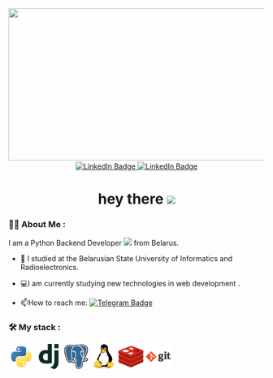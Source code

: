<div id="header" align="middle">
  <img src="https://media.giphy.com/media/qgQUggAC3Pfv687qPC/giphy.gif" width="600" height="300"/>
</div>
<div id="badges" align="middle">
  <a href="https://www.linkedin.com/in/ilya-veremeev-773281278/">
    <img src="https://img.shields.io/badge/LinkedIn-darkslategrey ?style=for-the-badge&logo=linkedin&logoColor=white" alt="LinkedIn Badge" width="200" height="40"/>
  </a>
  <a href="https://t.me/incail11"> 
    <img src="https://img.shields.io/badge/Telegram-darkslategrey?style=for-the-badge&logo=telegram&logoColor=white" alt="LinkedIn Badge" width="200" height="40"/>
  </a>
</div>
<h1 align="middle">
  hey there
  <img src="https://media.giphy.com/media/hvRJCLFzcasrR4ia7z/giphy.gif" width="30px"/>
</h1>

### :man_technologist: About Me :
I am a Python Backend Developer <img src="https://media.giphy.com/media/WUlplcMpOCEmTGBtBW/giphy.gif" width="30"> from Belarus.
- :open_book: I studied at the Belarusian State University of Informatics and Radioelectronics.

- :computer:I am currently studying new technologies in web development .

- :mailbox:How to reach me: [![Telegram Badge](https://img.shields.io/badge/Telegram-blue?style=for-the-badge&logo=telegram&logoColor=white)](https://t.me/incail11)

### :hammer_and_wrench: My stack :
<div>
  <img src="https://github.com/devicons/devicon/blob/master/icons/python/python-original.svg" title="Python" **alt="Python" width="50" height="50"/>
  <img src="https://github.com/devicons/devicon/blob/master/icons/django/django-plain.svg" title="Django" **alt="Django" width="50" height="50"/>
  <img src="https://github.com/devicons/devicon/blob/master/icons/postgresql/postgresql-original.svg" title="PostgreSql" **alt="PostgreSql" width="50" height="50"/>
  <img src="https://github.com/devicons/devicon/blob/master/icons/linux/linux-original.svg" title="Linux" **alt="Git" width="50" height="50"/>
  <img src="https://github.com/devicons/devicon/blob/master/icons/redis/redis-original.svg" title="Redis" **alt="Redis" width="50" height="50"/>
  <img src="https://github.com/devicons/devicon/blob/master/icons/git/git-original-wordmark.svg" title="Git" **alt="Git" width="50" height="50"/>
</div>


<!--
**incail/incail** is a ✨ _special_ ✨ repository because its `README.md` (this file) appears on your GitHub profile.

Here are some ideas to get you started:

- 🔭 I’m currently working on ...
- 🌱 I’m currently learning ...
- 👯 I’m looking to collaborate on ...
- 🤔 I’m looking for help with ...
- 💬 Ask me about ...
- 📫 How to reach me: ...
- 😄 Pronouns: ...
- ⚡ Fun fact: ...
-->
